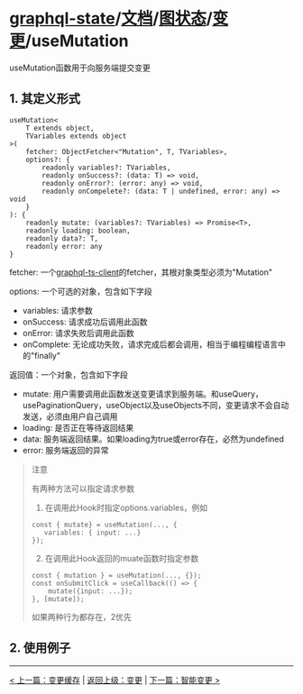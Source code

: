 # [graphql-state](https://github.com/babyfish-ct/graphql-state)/[文档](../../README_zh_CN.md)/[图状态](../README_zh_CN.md)/[变更](./README_zh_CN.md)/useMutation

useMutation函数用于向服务端提交变更

## 1. 其定义形式
```
useMutation<
    T extends object,
    TVariables extends object
>(
    fetcher: ObjectFetcher<"Mutation", T, TVariables>,
    options?: {
        readonly variables?: TVariables,
        readonly onSuccess?: (data: T) => void,
        readonly onError?: (error: any) => void,
        readonly onCompelete?: (data: T | undefined, error: any) => void
    }
): { 
    readonly mutate: (variables?: TVariables) => Promise<T>,
    readonly loading: boolean,
    readonly data?: T,
    readonly error: any
}
```

fetcher: 一个[graphql-ts-client](https://github.com/babyfish-ct/graphql-ts-client)的fetcher，其根对象类型必须为"Mutation"

options: 一个可选的对象，包含如下字段
  - variables: 请求参数
  - onSuccess: 请求成功后调用此函数
  - onError: 请求失败后调用此函数
  - onComplete: 无论成功失败，请求完成后都会调用，相当于编程编程语言中的"finally"
  
返回值：一个对象，包含如下字段
  - mutate: 用户需要调用此函数发送变更请求到服务端。和useQuery，usePaginationQuery，useObject以及useObjects不同，变更请求不会自动发送，必须由用户自己调用
  - loading: 是否正在等待返回结果
  - data: 服务端返回结果。如果loading为true或error存在，必然为undefined
  - error: 服务端返回的异常

> 注意
> 
> 有两种方法可以指定请求参数
> 1. 在调用此Hook时指定options.variables，例如
>   ```
>   const { mutate} = useMutation(..., {
>      variables: { input: ...}
>   });
>   ```
> 2. 在调用此Hook返回的muate函数时指定参数
>   ```
>   const { mutation } = useMutation(..., {});
>   const onSubmitClick = useCallback(() => {
>       mutate({input: ...});
>   }, [mutate]);
>   ```
>   
> 如果两种行为都存在，2优先
  
## 2. 使用例子



--------------
[< 上一篇：变更缓存](./mutate-cache_zh_CN.md) | [返回上级：变更](./README_zh_CN.md) | [下一篇：智能变更 >](./smart-mutation_zh_CN.md)

